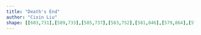 ```yaml
---
title: "Death's End"
author: "Cixin Liu"
shape: [[603,731],[589,733],[585,737],[583,752],[581,846],[579,864],[579,920],[575,1005],[576,1018],[574,1041],[575,1095],[573,1103],[571,1218],[569,1240],[569,1268],[565,1350],[565,1388],[556,1590],[552,1757],[550,1773],[553,1781],[556,1784],[563,1786],[659,1790],[693,1793],[716,1792],[722,1786],[729,1782],[729,1778],[732,1774],[731,1767],[727,1759],[726,1712],[728,1703],[727,1683],[730,1671],[729,1647],[731,1639],[731,1536],[733,1523],[732,1504],[734,1495],[733,1439],[736,1384],[736,1270],[739,1252],[739,1177],[742,1139],[742,1068],[751,865],[751,779],[753,766],[753,746],[749,738],[740,736],[608,731]]
---
```

